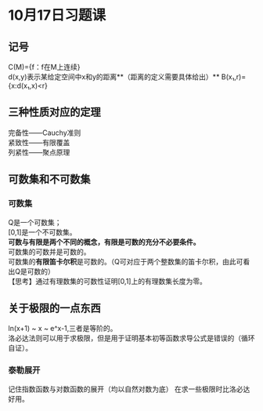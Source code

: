 # 10月17日习题课
## 记号
C(M)={f：f在M上连续}  
d(x,y)表示某给定空间中x和y的距离**（距离的定义需要具体给出）**
B(x₁,r)={x:d(x₁,x)<r}  
## 三种性质对应的定理
完备性——Cauchy准则  
紧致性——有限覆盖  
列紧性——聚点原理
## 可数集和不可数集
### 可数集
Q是一个可数集；  
[0,1]是一个不可数集。  
**可数与有限是两个不同的概念，有限是可数的充分不必要条件。**  
可数集的可数并是可数的。  
可数集的**有限笛卡尔积**是可数的。（Q可对应于两个整数集的笛卡尔积，由此可看出Q是可数的）  
【思考】通过有理数集的可数性证明[0,1]上的有理数集长度为零。  
## 关于极限的一点东西
ln(x+1) ~ x ~ e^x-1,三者是等阶的。  
洛必达法则可以用于求极限，但是用于证明基本初等函数求导公式是错误的（循环自证）。  
### 泰勒展开
记住指数函数与对数函数的展开（均以自然对数为底）
在求一些极限时比洛必达好用。


